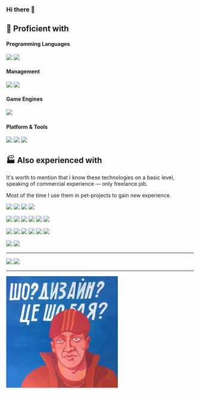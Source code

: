### Hi there 👋

<!--
**kukumberman/kukumberman** is a ✨ _special_ ✨ repository because its `README.md` (this file) appears on your GitHub profile.

Here are some ideas to get you started:

- 🔭 I’m currently working on ...
- 🌱 I’m currently learning ...
- 👯 I’m looking to collaborate on ...
- 🤔 I’m looking for help with ...
- 💬 Ask me about ...
- 📫 How to reach me: ...
- 😄 Pronouns: ...
- ⚡ Fun fact: ...
-->

## :rocket: Proficient with

#### Programming Languages
[![](https://img.shields.io/badge/c%23-%23178600?style=for-the-badge&logo=csharp&logoColor=white)](https://docs.microsoft.com/en-us/dotnet/csharp/)
[![](https://img.shields.io/badge/javascript-%23f1e05a?style=for-the-badge&logo=javascript&logoColor=black)](https://developer.mozilla.org/docs/Web/JavaScript)

#### Management
[![](https://img.shields.io/badge/git-%23F05032?style=for-the-badge&logo=git&logoColor=white)](https://git-scm.com/)
[![](https://img.shields.io/badge/trello-%230052CC?style=for-the-badge&logo=trello&logoColor=white)](https://trello.com/)

#### Game Engines
[![](https://img.shields.io/badge/unity%20engine-%23363636?style=for-the-badge&logo=unity&logoColor=white)](https://unity.com/)

#### Platform & Tools
[![](https://img.shields.io/badge/windows%2010-%230078D6?style=for-the-badge&logo=windows&logoColor=white)](https://www.microsoft.com/windows/get-windows-10)
[![](https://img.shields.io/badge/visual%20studio-%235C2D91?style=for-the-badge&logo=visualstudio&logoColor=white)](https://visualstudio.microsoft.com/)
[![](https://img.shields.io/badge/visual%20studio%20code-%23007ACC?style=for-the-badge&logo=visualstudiocode&logoColor=white)](https://code.visualstudio.com/)

## :factory: Also experienced with

It's worth to mention that I know these technologies on a basic level, speaking of commercial experience —  only freelance job.

Most of the time I use them in pet-projects to gain new experience.

[![](https://img.shields.io/badge/typescript-%233178C6?style=for-the-badge&logo=typescript&logoColor=white)](https://www.typescriptlang.org/)
[![](https://img.shields.io/badge/c%2B%2B-%23f34b7d?style=for-the-badge&logo=c%2B%2B&logoColor=white)](https://docs.microsoft.com/en-us/cpp/)
[![](https://img.shields.io/badge/python-%233572A5?style=for-the-badge&logo=python&logoColor=white)](https://www.python.org/)
[![](https://img.shields.io/badge/lua-%232C2D72?style=for-the-badge&logo=lua&logoColor=white)](https://www.lua.org/about.html)

[![](https://img.shields.io/badge/vue-%2341b883?style=for-the-badge&logo=vue.js&logoColor=white)](https://vuejs.org/)
[![](https://img.shields.io/badge/react-%23087EA4?style=for-the-badge&logo=react&logoColor=white)](https://react.dev/)
[![](https://img.shields.io/badge/bootstrap-%237952B3?style=for-the-badge&logo=bootstrap&logoColor=white)](https://getbootstrap.com/)
[![](https://img.shields.io/badge/html-%23e34c26?style=for-the-badge&logo=html5&logoColor=white)](https://developer.mozilla.org/docs/Web/HTML)
[![](https://img.shields.io/badge/css-%231572B6?style=for-the-badge&logo=css3&logoColor=white)](https://developer.mozilla.org/docs/Learn/Getting_started_with_the_web/CSS_basics)
[![](https://img.shields.io/badge/webpack-%234285F4?style=for-the-badge&logo=webpack&logoColor=white)](https://webpack.js.org/)

[![](https://img.shields.io/badge/node.js-%23339933?style=for-the-badge&logo=node.js&logoColor=white)](https://nodejs.org/)
[![](https://img.shields.io/badge/express-%2317202C?style=for-the-badge&logo=express&logoColor=white)](https://expressjs.com/)
[![](https://img.shields.io/badge/fastify-%23000000?style=for-the-badge&logo=fastify&logoColor=white)](https://www.fastify.io/)
[![](https://img.shields.io/badge/asp.net-%23512BD4?style=for-the-badge&logo=dotnet&logoColor=white)](https://dotnet.microsoft.com/en-us/apps/aspnet)
[![](https://img.shields.io/badge/mongodb-%2347A248?style=for-the-badge&logo=mongodb&logoColor=white)](https://www.mongodb.com/)
[![](https://img.shields.io/badge/sql-%234169E1?style=for-the-badge&logo=mysql&logoColor=white)](https://www.mysql.com/)

[![](https://img.shields.io/badge/docker-%232496ED?style=for-the-badge&logo=docker&logoColor=white)](https://www.docker.com/)
[![](https://img.shields.io/badge/resharper-%23000000?style=for-the-badge&logo=resharper&logoColor=white)](https://www.jetbrains.com/resharper/)

---

<div align="left">
  <img height="200px" src="https://github-readme-stats.vercel.app/api?username=kukumberman&&show_icons=true&hide_title=false&hide_border=false&disable_animations=true" />
  <img height="200px" src="https://github-readme-stats.vercel.app/api/top-langs/?username=kukumberman&hide_title=false&hide_border=false&layout=compact&langs_count=6&hide=shaderlab,hlsl&exclude_repo=brave-regiment-bot" />
</div>

---

<p align="left">
<img src="https://raw.githubusercontent.com/kukumberman/kukumberman/main/images/design_blyat.jpg" alt="" width="300px">
</p>
